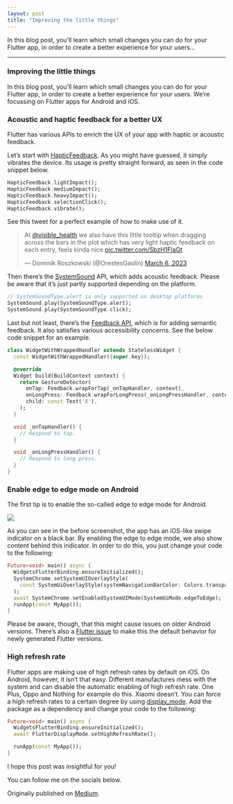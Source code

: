 ```yaml
---
layout: post
title: "Improving the little things"
---
```


In this blog post, you’ll learn which small changes you can do for your
Flutter app, in order to create a better experience for your users…

------------------------------------------------------------------------

### Improving the little things

In this blog post, you’ll learn which small changes you can do for your
Flutter app, in order to create a better experience for your users.
We’re focussing on Flutter apps for Android and iOS.

### Acoustic and haptic feedback for a better UX

Flutter has various APIs to enrich the UX of your app with haptic or
acoustic feedback.

Let’s start with <a href="https://api.flutter.dev/flutter/services/HapticFeedback-class.html" target="_blank">HapticFeedback</a>.
As you might have guessed, it simply vibrates the device. Its usage is pretty
straight forward, as seen in the code snippet below.

```dart
HapticFeedback.lightImpact();
HapticFeedback.mediumImpact();
HapticFeedback.heavyImpact();
HapticFeedback.selectionClick();
HapticFeedback.vibrate();
```

See this tweet for a perfect example of how to make use of it.

<blockquote class="twitter-tweet"><p lang="en" dir="ltr">At <a href="https://twitter.com/visible_health?ref_src=twsrc%5Etfw">@visible_health</a> we also have this little tooltip when dragging across the bars in the plot which has very light haptic feedback on each entry, feels kinda nice <a href="https://t.co/SbzH1FlaGt">pic.twitter.com/SbzH1FlaGt</a></p>&mdash; Dominik Roszkowski (@OrestesGaolin) <a href="https://twitter.com/OrestesGaolin/status/1632720877841178625?ref_src=twsrc%5Etfw">March 6, 2023</a></blockquote> <script async src="https://platform.twitter.com/widgets.js" charset="utf-8"></script>

Then there’s the <a href="https://api.flutter.dev/flutter/services/SystemSoundType.html" target="_blank">SystemSound</a> API,
which adds acoustic feedback. Please be aware that it’s just partly supported depending on the platform.

```dart
// SystemSoundType.alert is only supported on desktop platforms
SystemSound.play(SystemSoundType.alert);
SystemSound.play(SystemSoundType.click);
```

Last but not least, there’s the
<a href="https://api.flutter.dev/flutter/material/Feedback-class.html" target="_blank">Feedback API</a>,
which is for adding semantic feedback. It also satisfies various accessibility concerns.
See the below code snippet for an example.

```dart
class WidgetWithWrappedHandler extends StatelessWidget {
  const WidgetWithWrappedHandler({super.key});

  @override
  Widget build(BuildContext context) {
    return GestureDetector(
      onTap: Feedback.wrapForTap(_onTapHandler, context),
      onLongPress: Feedback.wrapForLongPress(_onLongPressHandler, context),
      child: const Text('X'),
    );
  }

  void _onTapHandler() {
    // Respond to tap.
  }

  void _onLongPressHandler() {
    // Respond to long press.
  }
}
```

### Enable edge to edge mode on Android

The first tip is to enable the so-called edge to edge mode for Android.

<img src="https://cdn-images-1.medium.com/max/800/1*6MFjKekZ1Mf_zISm1_fgCQ.png" data-width="1970" data-height="2208" />


As you can see in the before screenshot, the app has an iOS-like swipe
indicator on a black bar. By enabling the edge to edge mode, we also
show content behind this indicator. In order to do this, you just change
your code to the following:

```dart
Future<void> main() async {
  WidgetsFlutterBinding.ensureInitialized();
  SystemChrome.setSystemUIOverlayStyle(
    const SystemUiOverlayStyle(systemNavigationBarColor: Colors.transparent),
  );
  await SystemChrome.setEnabledSystemUIMode(SystemUiMode.edgeToEdge);
  runApp(const MyApp());
}
```

Please be aware, though, that this might cause issues on older Android
versions. 
There’s also a <a href="https://github.com/flutter/flutter/issues/86248" target="_blank">Flutter issue</a>
to make this the default behavior for newly generated Flutter versions.

### High refresh rate

Flutter apps are making use of high refresh rates by default on iOS. On
Android, however, it isn’t that easy. Different manufactures mess with
the system and can disable the automatic enabling of high refresh rate.
One Plus, Oppo and Nothing for example do this. Xiaomi doesn’t. You can
force a high refresh rates to a certain degree by using
<a href="https://pub.dev/packages/flutter_displaymode"
class="markup--anchor markup--p-anchor"
data-href="https://pub.dev/packages/flutter_displaymode"
rel="nofollow noopener" target="_blank">display_mode</a>. Add the
package as a dependency and change your code to the following:

```dart
Future<void> main() async {
  WidgetsFlutterBinding.ensureInitialized();
  await FlutterDisplayMode.setHighRefreshRate();

  runApp(const MyApp());
}
```

I hope this post was insightful for you!

You can follow me on the socials below.

Originally published on [Medium](https://medium.com/p/b8ca6ee4dfca).
